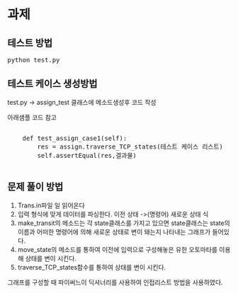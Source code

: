 과제
=========

테스트 방법
--

<pre>
python test.py
</pre>

테스트 케이스 생성방법
--
test.py -> assign_test 클래스에 메소드생성후 코드 작성

아래샘플 코드 참고
<pre>

    def test_assign_case1(self):
        res = assign.traverse_TCP_states(테스트 케이스 리스트)
        self.assertEqual(res,결과물)

</pre>

문제 풀이 방법
--
1. Trans.in파일 일 읽어온다
2. 입력 형식에 맞게 데이터를 파싱한다. 이전 상태 ->(명령어) 새로운 상태 식
3. make_transit의 메소드는 각 state클래스를 가지고 있으면 state클래스는 state의 이름과 어떠한 명령어에 의해 새로운 상태로 변이 돼는지 나타내는 그래프가 들어있다.
4. move_state의 메소드를 통하여 이전에 입력으로 구성해놓은 유한 오토마타를 이용해 상태를 변이 시킨다.
5. traverse_TCP_states함수를 통하여 상태를 변이 시킨다.

그래프를 구성할 때 파이써느이 딕셔너리를 사용하여 인접리스트 방법을 사용하였다.

 
